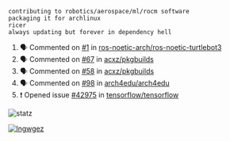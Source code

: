 ```
contributing to robotics/aerospace/ml/rocm software
packaging it for archlinux
ricer
always updating but forever in dependency hell
```

<!--START_SECTION:activity-->
1. 🗣 Commented on [#1](https://github.com//ros-noetic-arch/ros-noetic-turtlebot3/issues/1) in [ros-noetic-arch/ros-noetic-turtlebot3](https://github.com//ros-noetic-arch/ros-noetic-turtlebot3)
2. 🗣 Commented on [#67](https://github.com//acxz/pkgbuilds/issues/67) in [acxz/pkgbuilds](https://github.com//acxz/pkgbuilds)
3. 🗣 Commented on [#58](https://github.com//acxz/pkgbuilds/issues/58) in [acxz/pkgbuilds](https://github.com//acxz/pkgbuilds)
4. 🗣 Commented on [#98](https://github.com//arch4edu/arch4edu/issues/98) in [arch4edu/arch4edu](https://github.com//arch4edu/arch4edu)
5. ❗️ Opened issue [#42975](https://github.com//tensorflow/tensorflow/issues/42975) in [tensorflow/tensorflow](https://github.com//tensorflow/tensorflow)
<!--END_SECTION:activity-->


![statz](https://github-readme-stats.vercel.app/api?username=acxz&include_all_commits=true&show_icons=true)

[![lngwgez](https://github-readme-stats.vercel.app/api/top-langs/?username=acxz&layout=compact)](https://github.com/acxz/github-readme-stats)


<!--
**acxz/acxz** is a ✨ _special_ ✨ repository because its `README.md` (this file) appears on your GitHub profile.

Here are some ideas to get you started:

- 🔭 I’m currently working on ...
- 🌱 I’m currently learning ...
- 👯 I’m looking to collaborate on ...
- 🤔 I’m looking for help with ...
- 💬 Ask me about ...
- 📫 How to reach me: ...
- 😄 Pronouns: ...
- ⚡ Fun fact: ...
-->
